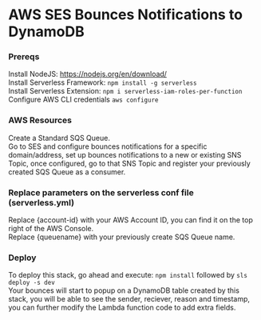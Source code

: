 # AWS SES Bounces Notifications to DynamoDB

### Prereqs

Install NodeJS: https://nodejs.org/en/download/  
Install Serverless Framework: ``` npm install -g serverless ```  
Install Serverless Extension: ``` npm i serverless-iam-roles-per-function ```  
Configure AWS CLI credentials ``` aws configure ```  

### AWS Resources

Create a Standard SQS Queue.  
Go to SES and configure bounces notifications for a specific domain/address, set up bounces notifications to a new or existing SNS Topic, once configured, go to that SNS Topic and register your previously created SQS Queue as a consumer.  

### Replace parameters on the serverless conf file (serverless.yml)

Replace {account-id} with your AWS Account ID, you can find it on the top right of the AWS Console.  
Replace {queuename} with your previously create SQS Queue name.  

### Deploy

To deploy this stack, go ahead and execute: ``` npm install ``` followed by ``` sls deploy -s dev ```  
Your bounces will start to popup on a DynamoDB table created by this stack, you will be able to see the sender, reciever, reason and timestamp, you can further modify the Lambda function code to add extra fields.  
